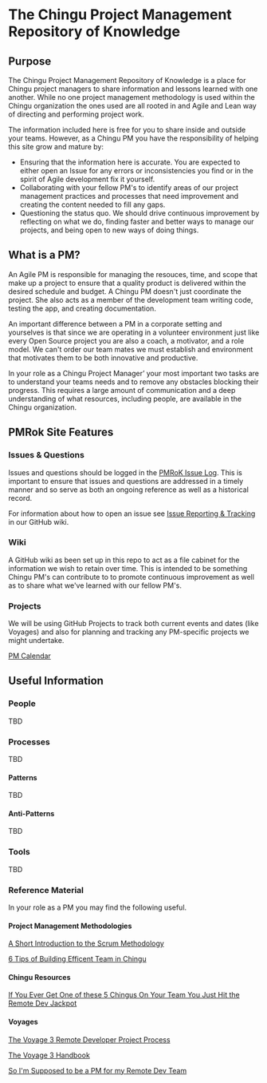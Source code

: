 # The Chingu Project Management Repository of Knowledge

## Purpose

The Chingu Project Management Repository of Knowledge is a place for Chingu
project managers to share information and lessons learned with one another.
While no one project management methodology is used within the Chingu
organization the ones used are all rooted in and Agile and Lean way of directing 
and performing project work.

The information included here is free for you to share inside and outside your
teams. However, as a Chingu PM you have the responsibility of helping this
site grow and mature by:

- Ensuring that the information here is accurate. You are expected to either
open an Issue for any errors or inconsistencies you find or in the spirit of
Agile development fix it yourself.
- Collaborating with your fellow PM's to identify areas of our project
management practices and processes that need improvement and creating the
content needed to fill any gaps.
- Questioning the status quo. We should drive continuous improvement by
reflecting on what we do, finding faster and better ways to manage our
projects, and being open to new ways of doing things.

## What is a PM?

An Agile PM is responsible for managing the resouces, time, and scope that
make up a project to ensure that a quality product is delivered within the
desired schedule and budget. A Chingu PM doesn't just coordinate the project. 
She also acts as a member of the development team writing code, testing the
app, and creating documentation.

An important difference between a PM in a corporate setting and yourselves is
that since we are operating in a volunteer environment just like every Open
Source project you are also a coach, a motivator, and a role model. We can't
order our team mates we must establish and environment that motivates them to
be both innovative and productive.

In your role as a Chingu Project Manager’ your most important two tasks are to
understand your teams needs and to remove any obstacles blocking their progress.
This requires a large amount of communication and a deep understanding of what
resources, including people, are available in the Chingu organization.

## PMRok Site Features

### Issues & Questions

Issues and questions should be logged in the [PMRoK Issue Log](https://github.com/Chingu-cohorts/pmrok/issues). This is important to ensure
that issues and questions are addressed in a timely manner and so serve as
both an ongoing reference as well as a historical record.

For information about how to open an issue see
[Issue Reporting & Tracking](https://github.com/Chingu-cohorts/pmrok/wiki/Issue-Reporting-and-Tracking) in
our GitHub wiki.

### Wiki

A GitHub wiki as been set up in this repo to act as a file cabinet for the
information we wish to retain over time. This is intended to be something
Chingu PM's can contribute to to promote continuous improvement as well as to
share what we've learned with our fellow PM's.

### Projects

We will be using GitHub Projects to track both current events and dates (like
Voyages) and also for planning and tracking any PM-specific projects we might
undertake. 

[PM Calendar](https://github.com/Chingu-cohorts/pmrok/projects/1)

## Useful Information

### People

TBD

### Processes

TBD

#### Patterns

TBD

#### Anti-Patterns

TBD

### Tools

TBD

### Reference Material

In your role as a PM you may find the following useful.

#### Project Management Methodologies

[A Short Introduction to the Scrum Methodology](https://medium.com/chingu/a-short-introduction-to-the-scrum-methodology-7a23431b9f17)

[6 Tips of Building Efficent Team in Chingu](https://medium.com/chingu/6-tips-of-building-efficient-team-in-chingu-3477c2f7305b)

#### Chingu Resources

[If You Ever Get One of these 5 Chingus On Your Team You Just Hit the Remote Dev Jackpot](https://medium.com/chingu/if-you-ever-get-one-these-5-chingus-on-your-team-you-just-hit-the-remote-dev-jackpot-79a1e22de12a)

#### Voyages

[The Voyage 3 Remote Developer Project Process](https://medium.com/chingu/the-voyage-3-remote-developer-project-process-2eda5aea2d51)

[The Voyage 3 Handbook](https://medium.com/chingu/the-voyage-3-handbook-1487c688a17a)

[So I'm Supposed to be a PM for my Remote Dev Team](https://medium.com/@tropicalchancer/so-im-supposed-to-be-a-project-manager-for-my-remote-dev-team-what-the-do-i-do-4fb8a244b85f)

